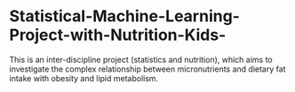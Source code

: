 # Statistical-Machine-Learning-Project-with-Nutrition-Kids-
This is an inter-discipline project (statistics and nutrition), which aims to investigate the complex relationship between micronutrients and dietary fat intake with obesity and lipid metabolism.

